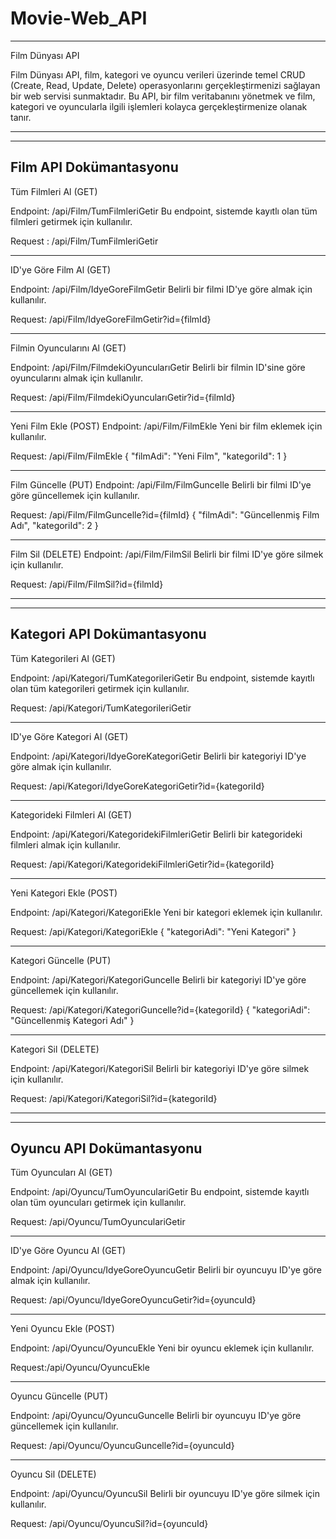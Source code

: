 # Movie-Web_API
--------------------------------------------------------------------------
Film Dünyası API

Film Dünyası API, film, kategori ve oyuncu verileri üzerinde temel CRUD 
(Create, Read, Update, Delete) operasyonlarını gerçekleştirmenizi sağlayan 
bir web servisi sunmaktadır. Bu API, bir film veritabanını yönetmek ve 
film, kategori ve oyuncularla ilgili işlemleri kolayca gerçekleştirmenize 
olanak tanır.

--------------------------------------------------------------------------
--------------------------------------------------------------------------

Film API Dokümantasyonu
--------------------------------------------------------------------------
Tüm Filmleri Al (GET)

Endpoint: /api/Film/TumFilmleriGetir
Bu endpoint, sistemde kayıtlı olan tüm filmleri getirmek için kullanılır.

Request : /api/Film/TumFilmleriGetir

--------------------------------------------------------------------------

ID'ye Göre Film Al (GET)

Endpoint: /api/Film/IdyeGoreFilmGetir
Belirli bir filmi ID'ye göre almak için kullanılır.

Request: /api/Film/IdyeGoreFilmGetir?id={filmId}

--------------------------------------------------------------------------

Filmin Oyuncularını Al (GET)

Endpoint: /api/Film/FilmdekiOyuncularıGetir
Belirli bir filmin ID'sine göre oyuncularını almak için kullanılır.

Request: /api/Film/FilmdekiOyuncularıGetir?id={filmId}

--------------------------------------------------------------------------

Yeni Film Ekle (POST)
Endpoint: /api/Film/FilmEkle
Yeni bir film eklemek için kullanılır.

Request: /api/Film/FilmEkle
{
  "filmAdi": "Yeni Film",
  "kategoriId": 1
}

--------------------------------------------------------------------------

Film Güncelle (PUT)
Endpoint: /api/Film/FilmGuncelle
Belirli bir filmi ID'ye göre güncellemek için kullanılır.

Request: /api/Film/FilmGuncelle?id={filmId}
{
  "filmAdi": "Güncellenmiş Film Adı",
  "kategoriId": 2
}

--------------------------------------------------------------------------

Film Sil (DELETE)
Endpoint: /api/Film/FilmSil
Belirli bir filmi ID'ye göre silmek için kullanılır.

Request: /api/Film/FilmSil?id={filmId}

--------------------------------------------------------------------------
--------------------------------------------------------------------------

Kategori API Dokümantasyonu
--------------------------------------------------------------------------

Tüm Kategorileri Al (GET)

Endpoint: /api/Kategori/TumKategorileriGetir
Bu endpoint, sistemde kayıtlı olan tüm kategorileri getirmek için kullanılır.

Request: /api/Kategori/TumKategorileriGetir

--------------------------------------------------------------------------

ID'ye Göre Kategori Al (GET)

Endpoint: /api/Kategori/IdyeGoreKategoriGetir
Belirli bir kategoriyi ID'ye göre almak için kullanılır.

Request: /api/Kategori/IdyeGoreKategoriGetir?id={kategoriId}

--------------------------------------------------------------------------

Kategorideki Filmleri Al (GET)

Endpoint: /api/Kategori/KategoridekiFilmleriGetir
Belirli bir kategorideki filmleri almak için kullanılır.

Request: /api/Kategori/KategoridekiFilmleriGetir?id={kategoriId}

--------------------------------------------------------------------------

Yeni Kategori Ekle (POST)

Endpoint: /api/Kategori/KategoriEkle
Yeni bir kategori eklemek için kullanılır.

Request: /api/Kategori/KategoriEkle
{
  "kategoriAdi": "Yeni Kategori"
}

--------------------------------------------------------------------------

Kategori Güncelle (PUT)

Endpoint: /api/Kategori/KategoriGuncelle
Belirli bir kategoriyi ID'ye göre güncellemek için kullanılır.

Request: /api/Kategori/KategoriGuncelle?id={kategoriId}
{
  "kategoriAdi": "Güncellenmiş Kategori Adı"
}

--------------------------------------------------------------------------

Kategori Sil (DELETE)

Endpoint: /api/Kategori/KategoriSil
Belirli bir kategoriyi ID'ye göre silmek için kullanılır.

Request: /api/Kategori/KategoriSil?id={kategoriId}

--------------------------------------------------------------------------
--------------------------------------------------------------------------

Oyuncu API Dokümantasyonu
--------------------------------------------------------------------------

Tüm Oyuncuları Al (GET)

Endpoint: /api/Oyuncu/TumOyunculariGetir
Bu endpoint, sistemde kayıtlı olan tüm oyuncuları getirmek için kullanılır.

Request: /api/Oyuncu/TumOyunculariGetir

--------------------------------------------------------------------------

ID'ye Göre Oyuncu Al (GET)

Endpoint: /api/Oyuncu/IdyeGoreOyuncuGetir
Belirli bir oyuncuyu ID'ye göre almak için kullanılır.

Request: /api/Oyuncu/IdyeGoreOyuncuGetir?id={oyuncuId}

--------------------------------------------------------------------------

Yeni Oyuncu Ekle (POST)

Endpoint: /api/Oyuncu/OyuncuEkle
Yeni bir oyuncu eklemek için kullanılır.

Request:/api/Oyuncu/OyuncuEkle

--------------------------------------------------------------------------

Oyuncu Güncelle (PUT)

Endpoint: /api/Oyuncu/OyuncuGuncelle
Belirli bir oyuncuyu ID'ye göre güncellemek için kullanılır.

Request: /api/Oyuncu/OyuncuGuncelle?id={oyuncuId}

--------------------------------------------------------------------------

Oyuncu Sil (DELETE)

Endpoint: /api/Oyuncu/OyuncuSil
Belirli bir oyuncuyu ID'ye göre silmek için kullanılır.

Request: /api/Oyuncu/OyuncuSil?id={oyuncuId}





